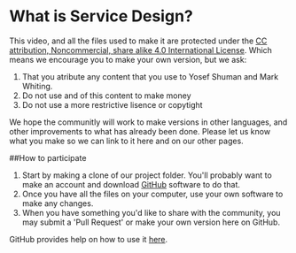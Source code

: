 What is Service Design?
======================

This video, and all the files used to make it are protected under the [CC attribution, Noncommercial, share alike 4.0 International License](http://creativecommons.org/licenses/by-nc-sa/4.0/). Which means we encourage you to make your own version, but we ask:

1. That you atribute any content that you use to Yosef Shuman and Mark Whiting. 
2. Do not use and of this content to make money
3. Do not use a more restrictive lisence or copytight

We hope the communitly will work to make versions in other languages, and other improvements to what has already been done. Please let us know what you make so we can link to it here and on our other pages.

##How to participate
1. Start by making a clone of our project folder. You'll probably want to make an account and download [GitHub](https://github.com/) software to do that.
2. Once you have all the files on your computer, use your own software to make any changes.
3. When you have something you'd like to share with the community, you may submit a 'Pull Request' or make your own version here on GitHub.

GitHub provides help on how to use it [here](https://help.github.com/).
